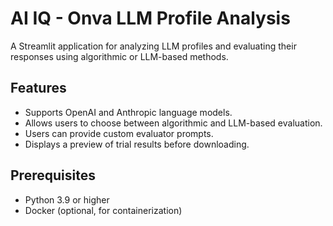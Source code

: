 # AI IQ - Onva LLM Profile Analysis 

A Streamlit application for analyzing LLM profiles and evaluating their responses using algorithmic or LLM-based methods.

## Features

- Supports OpenAI and Anthropic language models.
- Allows users to choose between algorithmic and LLM-based evaluation.
- Users can provide custom evaluator prompts.
- Displays a preview of trial results before downloading.

## Prerequisites

- Python 3.9 or higher
- Docker (optional, for containerization)
